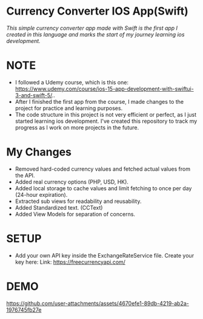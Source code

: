 # Currency Converter IOS App(Swift)
_This simple currency converter app made with Swift is the first app I created in this language and marks the start of my journey learning ios development._
# NOTE
- I followed a Udemy course, which is this one: https://www.udemy.com/course/ios-15-app-development-with-swiftui-3-and-swift-5/..
- After I finished the first app from the course, I made changes to the project for practice and learning purposes.
- The code structure in this project is not very efficient or perfect, as I just started learning ios development. I've created this repository to track my progress as I work on more projects in the future.
# My Changes
- Removed hard-coded currency values and fetched actual values from the API.
- Added real currency options (PHP, USD, HK).
- Added local storage to cache values and limit fetching to once per day (24-hour expiration).
- Extracted sub views for readability and reusability.
- Added Standardized text. (CCText)
- Added View Models for separation of concerns.
# SETUP
- Add your own API key inside the ExchangeRateService file. Create your key here: Link: https://freecurrencyapi.com/
# DEMO
https://github.com/user-attachments/assets/4670efe1-89db-4219-ab2a-1976745fb27e
